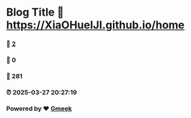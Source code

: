 # Blog Title :link: https://XiaOHueIJI.github.io/home 
### :page_facing_up: [2](https://XiaOHueIJI.github.io/home/tag.html) 
### :speech_balloon: 0 
### :hibiscus: 281 
### :alarm_clock: 2025-03-27 20:27:19 
### Powered by :heart: [Gmeek](https://github.com/Meekdai/Gmeek)
